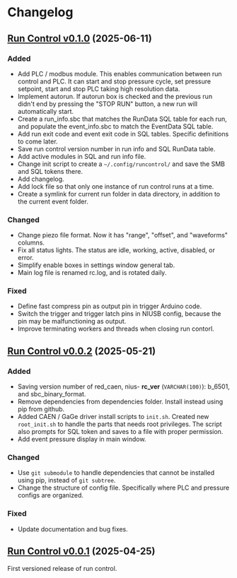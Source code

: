 # Changelog

## [Run Control v0.1.0](https://github.com/SBC-Collaboration/SBC-RunControl/releases/tag/v0.1.0) (2025-06-11)
### Added
- Add PLC / modbus module. This enables communication between run control and PLC. It can start and stop pressure cycle, set pressure setpoint, start and stop PLC taking high resolution data.
- Implement autorun. If autorun box is checked and the previous run didn't end by pressing the "STOP RUN" button, a new run will automatically start. 
- Create a run_info.sbc that matches the RunData SQL table for each run, and populate the event_info.sbc to match the EventData SQL table.
- Add run exit code and event exit code in SQL tables. Specific definitions to come later.
- Save run control version number in run info and SQL RunData table.
- Add active modules in SQL and run info file.
- Change init script to create a `~/.config/runcontrol/` and save the SMB and SQL tokens there. 
- Add changelog.
- Add lock file so that only one instance of run control runs at a time.
- Create a symlink for current run folder in data directory, in addition to the current event folder.
### Changed
- Change piezo file format. Now it has "range", "offset", and "waveforms" columns.
- Fix all status lights. The status are idle, working, active, disabled, or error.
- Simplify enable boxes in settings window general tab.
- Main log file is renamed rc.log, and is rotated daily.
### Fixed
- Define fast compress pin as output pin in trigger Arduino code.
- Switch the trigger and trigger latch pins in NIUSB config, because the pin may be malfunctioning as output.
- Improve terminating workers and threads when closing run contorl.

## [Run Control v0.0.2](https://github.com/SBC-Collaboration/SBC-RunControl/releases/tag/v0.0.2) (2025-05-21)
### Added
- Saving version number of red_caen, nius- **rc_ver** (`VARCHAR(100)`): b_6501, and sbc_binary_format.
- Remove dependencies from dependencies folder. Install instead using pip from github.
- Added CAEN / GaGe driver install scripts to `init.sh`. Created new `root_init.sh` to handle the parts that needs root privileges. The script also prompts for SQL token and saves to a file with proper permission.
- Add event pressure display in main window.
### Changed
- Use `git submodule` to handle dependencies that cannot be installed using pip, instead of `git subtree`.
- Change the structure of config file. Specifically where PLC and pressure configs are organized.
### Fixed
- Update documentation and bug fixes.

## [Run Control v0.0.1](https://github.com/SBC-Collaboration/SBC-RunControl/releases/tag/v0.0.1) (2025-04-25)
First versioned release of run control.
